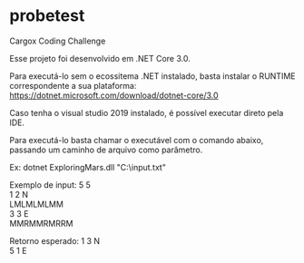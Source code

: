 # probetest
Cargox Coding Challenge

Esse projeto foi desenvolvido em .NET Core 3.0.

Para executá-lo sem o ecossitema .NET instalado, basta instalar o RUNTIME correspondente a sua plataforma: https://dotnet.microsoft.com/download/dotnet-core/3.0

Caso tenha o visual studio 2019 instalado, é possível executar direto pela IDE.

Para executá-lo basta chamar o executável com o comando abaixo, passando um caminho de arquivo como parâmetro.

Ex:
dotnet ExploringMars.dll "C:\input.txt"

Exemplo de input:
5 5 <br/>
1 2 N <br/>
LMLMLMLMM <br/>
3 3 E <br/>
MMRMMRMRRM <br/>


Retorno esperado:
1 3 N <br/>
5 1 E 
